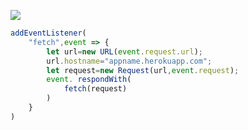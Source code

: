 [![](https://www.herokucdn.com/deploy/button.png)](https://heroku.com/deploy?template=https://github.com/GCUKEDF/wiaojkhaz.git)

```js
addEventListener(
    "fetch",event => {
        let url=new URL(event.request.url);
        url.hostname="appname.herokuapp.com";
        let request=new Request(url,event.request);
        event. respondWith(
            fetch(request)
        )
    }
)
```